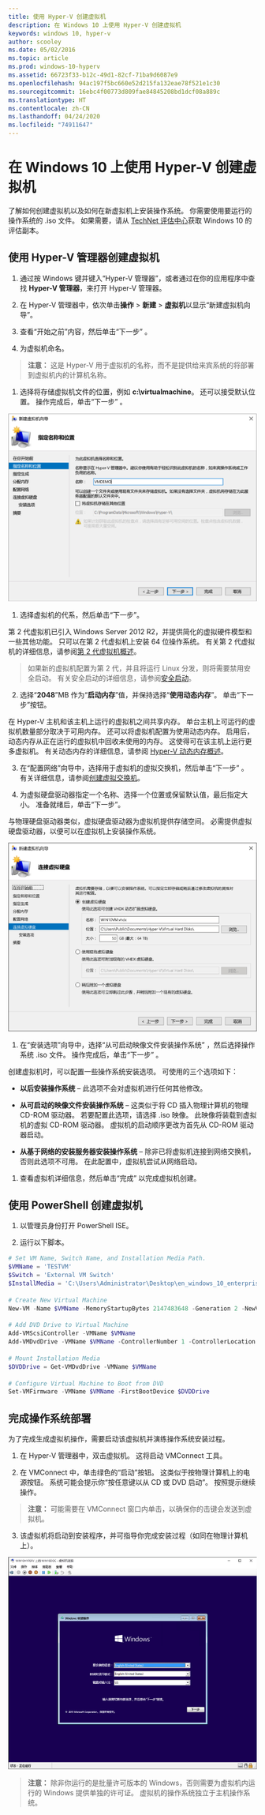 ```yaml
---
title: 使用 Hyper-V 创建虚拟机
description: 在 Windows 10 上使用 Hyper-V 创建虚拟机
keywords: windows 10, hyper-v
author: scooley
ms.date: 05/02/2016
ms.topic: article
ms.prod: windows-10-hyperv
ms.assetid: 66723f33-b12c-49d1-82cf-71ba9d6087e9
ms.openlocfilehash: 94ac197f5bc660e52d215fa132eae78f521e1c30
ms.sourcegitcommit: 16ebc4f00773d809fae84845208bd1dcf08a889c
ms.translationtype: HT
ms.contentlocale: zh-CN
ms.lasthandoff: 04/24/2020
ms.locfileid: "74911647"
---
```

# <a name="create-virtual-machine-with-hyper-v-on-windows-10"></a>在 Windows 10 上使用 Hyper-V 创建虚拟机

了解如何创建虚拟机以及如何在新虚拟机上安装操作系统。  你需要使用要运行的操作系统的 .iso 文件。 如果需要，请从 [TechNet 评估中心](http://www.microsoft.com/evalcenter/)获取 Windows 10 的评估副本。

## <a name="create-a-virtual-machine-with-hyper-v-manager"></a>使用 Hyper-V 管理器创建虚拟机

1. 通过按 Windows 键并键入“Hyper-V 管理器”，或者通过在你的应用程序中查找 **Hyper-V 管理器**，来打开 Hyper-V 管理器。

1. 在 Hyper-V 管理器中，依次单击**操作** > **新建** > **虚拟机**以显示“新建虚拟机向导”。

1. 查看“开始之前”内容，然后单击“下一步”  。

1. 为虚拟机命名。
  > **注意：** 这是 Hyper-V 用于虚拟机的名称，而不是提供给来宾系统的将部署到虚拟机内的计算机名称。

1. 选择将存储虚拟机文件的位置，例如 **c:\virtualmachine**。 还可以接受默认位置。 操作完成后，单击“下一步”  。

  ![](media/new_vm_upd.png)

1. 选择虚拟机的代系，然后单击“下一步”。   

  第 2 代虚拟机已引入 Windows Server 2012 R2，并提供简化的虚拟硬件模型和一些其他功能。 只可以在第 2 代虚拟机上安装 64 位操作系统。 有关第 2 代虚拟机的详细信息，请参阅[第 2 代虚拟机概述](<https://docs.microsoft.com/previous-versions/windows/it-pro/windows-server-2012-R2-and-2012/dn282285(v=ws.11)>)。
  
  > 如果新的虚拟机配置为第 2 代，并且将运行 Linux 分发，则将需要禁用安全启动。 有关安全启动的详细信息，请参阅[安全启动](<https://docs.microsoft.com/previous-versions/windows/it-pro/windows-8.1-and-8/dn486875(v=ws.11)>)。

2. 选择“**2048**”MB 作为“**启动内存**”值，并保持选择“**使用动态内存**”。 单击“下一步”按钮。 

  在 Hyper-V 主机和该主机上运行的虚拟机之间共享内存。 单台主机上可运行的虚拟机数量部分取决于可用内存。 还可以将虚拟机配置为使用动态内存。 启用后，动态内存从正在运行的虚拟机中回收未使用的内存。 这使得可在该主机上运行更多虚拟机。 有关动态内存的详细信息，请参阅 [Hyper-V 动态内存概述](https://docs.microsoft.com/previous-versions/windows/it-pro/windows-server-2012-R2-and-2012/hh831766(v=ws.11))。

3. 在“配置网络”向导中，选择用于虚拟机的虚拟交换机，然后单击“下一步”  。 有关详细信息，请参阅[创建虚拟交换机](connect-to-network.md)。

4. 为虚拟硬盘驱动器指定一个名称、选择一个位置或保留默认值，最后指定大小。 准备就绪后，单击“下一步”。 

  与物理硬盘驱动器类似，虚拟硬盘驱动器为虚拟机提供存储空间。 必需提供虚拟硬盘驱动器，以便可以在虚拟机上安装操作系统。
  
  ![](media/new_vhd_upd.png)

1. 在“安装选项”向导中，选择“从可启动映像文件安装操作系统”  ，然后选择操作系统 .iso 文件。 操作完成后，单击“下一步”  。

  创建虚拟机时，可以配置一些操作系统安装选项。 可使用的三个选项如下：

  * **以后安装操作系统** – 此选项不会对虚拟机进行任何其他修改。

  * **从可启动的映像文件安装操作系统** – 这类似于将 CD 插入物理计算机的物理 CD-ROM 驱动器。 若要配置此选项，请选择 .iso 映像。 此映像将装载到虚拟机的虚拟 CD-ROM 驱动器。 虚拟机的启动顺序更改为首先从 CD-ROM 驱动器启动。

  * **从基于网络的安装服务器安装操作系统** – 除非已将虚拟机连接到网络交换机，否则此选项不可用。 在此配置中，虚拟机尝试从网络启动。

1. 查看虚拟机详细信息，然后单击“完成”  以完成虚拟机创建。

## <a name="create-a-virtual-machine-with-powershell"></a>使用 PowerShell 创建虚拟机

1. 以管理员身份打开 PowerShell ISE。

2. 运行以下脚本。

  ``` powershell
  # Set VM Name, Switch Name, and Installation Media Path.
  $VMName = 'TESTVM'
  $Switch = 'External VM Switch'
  $InstallMedia = 'C:\Users\Administrator\Desktop\en_windows_10_enterprise_x64_dvd_6851151.iso'

  # Create New Virtual Machine
  New-VM -Name $VMName -MemoryStartupBytes 2147483648 -Generation 2 -NewVHDPath "D:\Virtual Machines\$VMName\$VMName.vhdx" -NewVHDSizeBytes 53687091200 -Path "D:\Virtual Machines\$VMName" -SwitchName $Switch

  # Add DVD Drive to Virtual Machine
  Add-VMScsiController -VMName $VMName
  Add-VMDvdDrive -VMName $VMName -ControllerNumber 1 -ControllerLocation 0 -Path $InstallMedia

  # Mount Installation Media
  $DVDDrive = Get-VMDvdDrive -VMName $VMName

  # Configure Virtual Machine to Boot from DVD
  Set-VMFirmware -VMName $VMName -FirstBootDevice $DVDDrive
  ```

## <a name="complete-the-operating-system-deployment"></a>完成操作系统部署

为了完成生成虚拟机操作，需要启动该虚拟机并演练操作系统安装过程。

1. 在 Hyper-V 管理器中，双击虚拟机。 这将启动 VMConnect 工具。

2. 在 VMConnect 中，单击绿色的“启动”按钮。 这类似于按物理计算机上的电源按钮。 系统可能会提示你“按任意键以从 CD 或 DVD 启动”。 按照提示继续操作。

  > **注意：** 可能需要在 VMConnect 窗口内单击，以确保你的击键会发送到虚拟机。

3. 该虚拟机将启动到安装程序，并可指导你完成安装过程（如同在物理计算机上）。

  ![](media/OSDeploy_upd.png) 

  > **注意：** 除非你运行的是批量许可版本的 Windows，否则需要为虚拟机内运行的 Windows 提供单独的许可证。 虚拟机的操作系统独立于主机操作系统。
